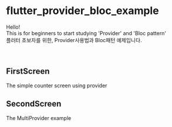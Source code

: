 # flutter_provider_bloc_example
Hello!<br>
This is for beginners to start studying 'Provider' and 'Bloc pattern'<br>
플러터 초보자를 위한, Provider사용법과 Bloc패턴 예제입니다.
<br><br><br>
<h2> FirstScreen </h2>
The simple counter screen using provider
<br>
<h2> SecondScreen </h2>
The MultiProvider example

